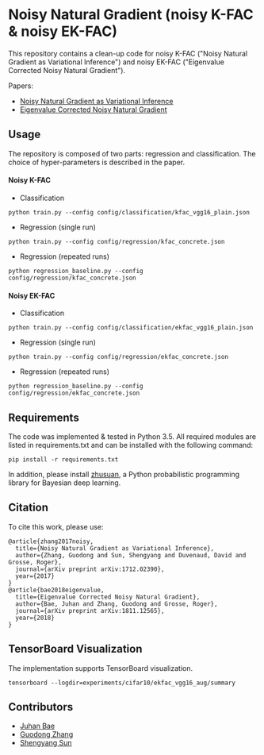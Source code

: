 # Noisy Natural Gradient (noisy K-FAC & noisy EK-FAC)
This repository contains a clean-up code for noisy K-FAC ("Noisy Natural Gradient as Variational Inference") and noisy EK-FAC ("Eigenvalue Corrected Noisy Natural Gradient").
 
Papers: 
- [Noisy Natural Gradient as Variational Inference](http://proceedings.mlr.press/v80/zhang18l/zhang18l.pdf)
- [Eigenvalue Corrected Noisy Natural Gradient](https://arxiv.org/pdf/1811.12565.pdf)

## Usage
The repository is composed of two parts: regression and classification. The choice of hyper-parameters is described in the paper.

#### Noisy K-FAC
- Classification
```
python train.py --config config/classification/kfac_vgg16_plain.json
```

- Regression (single run)
```
python train.py --config config/regression/kfac_concrete.json
```

- Regression (repeated runs)
```
python regression_baseline.py --config config/regression/kfac_concrete.json
```

#### Noisy EK-FAC
- Classification
```
python train.py --config config/classification/ekfac_vgg16_plain.json
```

- Regression (single run)
```
python train.py --config config/regression/ekfac_concrete.json
```

- Regression (repeated runs)
```
python regression_baseline.py --config config/regression/ekfac_concrete.json
```

## Requirements
The code was implemented & tested in Python 3.5. All required modules are listed in requirements.txt and can be installed with the following command:
```
pip install -r requirements.txt
```
In addition, please install [zhusuan](https://github.com/thu-ml/zhusuan), a Python probabilistic programming library for Bayesian deep learning.

## Citation
To cite this work, please use:
```
@article{zhang2017noisy,
  title={Noisy Natural Gradient as Variational Inference},
  author={Zhang, Guodong and Sun, Shengyang and Duvenaud, David and Grosse, Roger},
  journal={arXiv preprint arXiv:1712.02390},
  year={2017}
}
@article{bae2018eigenvalue,
  title={Eigenvalue Corrected Noisy Natural Gradient},
  author={Bae, Juhan and Zhang, Guodong and Grosse, Roger},
  journal={arXiv preprint arXiv:1811.12565},
  year={2018}
}
```

## TensorBoard Visualization
The implementation supports TensorBoard visualization.
```
tensorboard --logdir=experiments/cifar10/ekfac_vgg16_aug/summary
```

## Contributors
- [Juhan Bae](https://github.com/pomonam)
- [Guodong Zhang](https://github.com/gd-zhang)
- [Shengyang Sun](https://github.com/ssydasheng)
